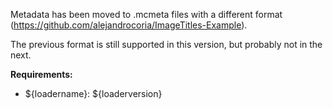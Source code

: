 Metadata has been moved to .mcmeta files with a different format (https://github.com/alejandrocoria/ImageTitles-Example).
 
The previous format is still supported in this version, but probably not in the next.

 
**Requirements:**
* ${loadername}: ${loaderversion}